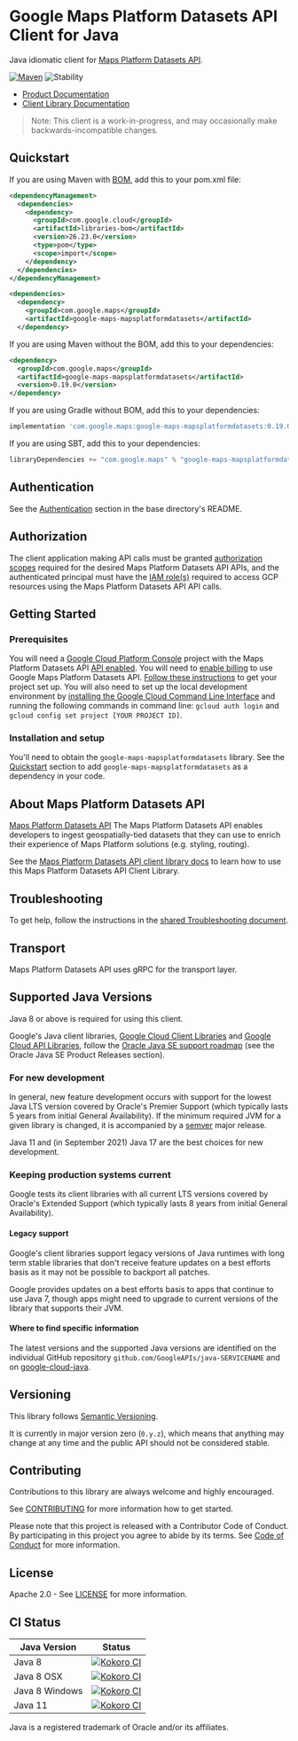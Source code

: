 # Google Maps Platform Datasets API Client for Java

Java idiomatic client for [Maps Platform Datasets API][product-docs].

[![Maven][maven-version-image]][maven-version-link]
![Stability][stability-image]

- [Product Documentation][product-docs]
- [Client Library Documentation][javadocs]

> Note: This client is a work-in-progress, and may occasionally
> make backwards-incompatible changes.


## Quickstart


If you are using Maven with [BOM][libraries-bom], add this to your pom.xml file:

```xml
<dependencyManagement>
  <dependencies>
    <dependency>
      <groupId>com.google.cloud</groupId>
      <artifactId>libraries-bom</artifactId>
      <version>26.23.0</version>
      <type>pom</type>
      <scope>import</scope>
    </dependency>
  </dependencies>
</dependencyManagement>

<dependencies>
  <dependency>
    <groupId>com.google.maps</groupId>
    <artifactId>google-maps-mapsplatformdatasets</artifactId>
  </dependency>
```

If you are using Maven without the BOM, add this to your dependencies:

<!-- {x-version-update-start:google-maps-mapsplatformdatasets:released} -->

```xml
<dependency>
  <groupId>com.google.maps</groupId>
  <artifactId>google-maps-mapsplatformdatasets</artifactId>
  <version>0.19.0</version>
</dependency>
```

If you are using Gradle without BOM, add this to your dependencies:

```Groovy
implementation 'com.google.maps:google-maps-mapsplatformdatasets:0.19.0'
```

If you are using SBT, add this to your dependencies:

```Scala
libraryDependencies += "com.google.maps" % "google-maps-mapsplatformdatasets" % "0.19.0"
```
<!-- {x-version-update-end} -->

## Authentication

See the [Authentication][authentication] section in the base directory's README.

## Authorization

The client application making API calls must be granted [authorization scopes][auth-scopes] required for the desired Maps Platform Datasets API APIs, and the authenticated principal must have the [IAM role(s)][predefined-iam-roles] required to access GCP resources using the Maps Platform Datasets API API calls.

## Getting Started

### Prerequisites

You will need a [Google Cloud Platform Console][developer-console] project with the Maps Platform Datasets API [API enabled][enable-api].
You will need to [enable billing][enable-billing] to use Google Maps Platform Datasets API.
[Follow these instructions][create-project] to get your project set up. You will also need to set up the local development environment by
[installing the Google Cloud Command Line Interface][cloud-cli] and running the following commands in command line:
`gcloud auth login` and `gcloud config set project [YOUR PROJECT ID]`.

### Installation and setup

You'll need to obtain the `google-maps-mapsplatformdatasets` library.  See the [Quickstart](#quickstart) section
to add `google-maps-mapsplatformdatasets` as a dependency in your code.

## About Maps Platform Datasets API


[Maps Platform Datasets API][product-docs] The Maps Platform Datasets API enables developers to ingest geospatially-tied datasets
    that they can use to enrich their experience of Maps Platform solutions (e.g. styling, routing).

See the [Maps Platform Datasets API client library docs][javadocs] to learn how to
use this Maps Platform Datasets API Client Library.






## Troubleshooting

To get help, follow the instructions in the [shared Troubleshooting document][troubleshooting].

## Transport

Maps Platform Datasets API uses gRPC for the transport layer.

## Supported Java Versions

Java 8 or above is required for using this client.

Google's Java client libraries,
[Google Cloud Client Libraries][cloudlibs]
and
[Google Cloud API Libraries][apilibs],
follow the
[Oracle Java SE support roadmap][oracle]
(see the Oracle Java SE Product Releases section).

### For new development

In general, new feature development occurs with support for the lowest Java
LTS version covered by  Oracle's Premier Support (which typically lasts 5 years
from initial General Availability). If the minimum required JVM for a given
library is changed, it is accompanied by a [semver][semver] major release.

Java 11 and (in September 2021) Java 17 are the best choices for new
development.

### Keeping production systems current

Google tests its client libraries with all current LTS versions covered by
Oracle's Extended Support (which typically lasts 8 years from initial
General Availability).

#### Legacy support

Google's client libraries support legacy versions of Java runtimes with long
term stable libraries that don't receive feature updates on a best efforts basis
as it may not be possible to backport all patches.

Google provides updates on a best efforts basis to apps that continue to use
Java 7, though apps might need to upgrade to current versions of the library
that supports their JVM.

#### Where to find specific information

The latest versions and the supported Java versions are identified on
the individual GitHub repository `github.com/GoogleAPIs/java-SERVICENAME`
and on [google-cloud-java][g-c-j].

## Versioning


This library follows [Semantic Versioning](http://semver.org/).


It is currently in major version zero (``0.y.z``), which means that anything may change at any time
and the public API should not be considered stable.


## Contributing


Contributions to this library are always welcome and highly encouraged.

See [CONTRIBUTING][contributing] for more information how to get started.

Please note that this project is released with a Contributor Code of Conduct. By participating in
this project you agree to abide by its terms. See [Code of Conduct][code-of-conduct] for more
information.


## License

Apache 2.0 - See [LICENSE][license] for more information.

## CI Status

Java Version | Status
------------ | ------
Java 8 | [![Kokoro CI][kokoro-badge-image-2]][kokoro-badge-link-2]
Java 8 OSX | [![Kokoro CI][kokoro-badge-image-3]][kokoro-badge-link-3]
Java 8 Windows | [![Kokoro CI][kokoro-badge-image-4]][kokoro-badge-link-4]
Java 11 | [![Kokoro CI][kokoro-badge-image-5]][kokoro-badge-link-5]

Java is a registered trademark of Oracle and/or its affiliates.

[product-docs]: https://developers.google.com/maps/documentation
[javadocs]: https://cloud.google.com/java/docs/reference/google-maps-mapsplatformdatasets/latest/overview
[kokoro-badge-image-1]: http://storage.googleapis.com/cloud-devrel-public/java/badges/java-maps-mapsplatformdatasets/java7.svg
[kokoro-badge-link-1]: http://storage.googleapis.com/cloud-devrel-public/java/badges/java-maps-mapsplatformdatasets/java7.html
[kokoro-badge-image-2]: http://storage.googleapis.com/cloud-devrel-public/java/badges/java-maps-mapsplatformdatasets/java8.svg
[kokoro-badge-link-2]: http://storage.googleapis.com/cloud-devrel-public/java/badges/java-maps-mapsplatformdatasets/java8.html
[kokoro-badge-image-3]: http://storage.googleapis.com/cloud-devrel-public/java/badges/java-maps-mapsplatformdatasets/java8-osx.svg
[kokoro-badge-link-3]: http://storage.googleapis.com/cloud-devrel-public/java/badges/java-maps-mapsplatformdatasets/java8-osx.html
[kokoro-badge-image-4]: http://storage.googleapis.com/cloud-devrel-public/java/badges/java-maps-mapsplatformdatasets/java8-win.svg
[kokoro-badge-link-4]: http://storage.googleapis.com/cloud-devrel-public/java/badges/java-maps-mapsplatformdatasets/java8-win.html
[kokoro-badge-image-5]: http://storage.googleapis.com/cloud-devrel-public/java/badges/java-maps-mapsplatformdatasets/java11.svg
[kokoro-badge-link-5]: http://storage.googleapis.com/cloud-devrel-public/java/badges/java-maps-mapsplatformdatasets/java11.html
[stability-image]: https://img.shields.io/badge/stability-preview-yellow
[maven-version-image]: https://img.shields.io/maven-central/v/com.google.maps/google-maps-mapsplatformdatasets.svg
[maven-version-link]: https://central.sonatype.com/artifact/com.google.maps/google-maps-mapsplatformdatasets/0.13.0
[authentication]: https://github.com/googleapis/google-cloud-java#authentication
[auth-scopes]: https://developers.google.com/identity/protocols/oauth2/scopes
[predefined-iam-roles]: https://cloud.google.com/iam/docs/understanding-roles#predefined_roles
[iam-policy]: https://cloud.google.com/iam/docs/overview#cloud-iam-policy
[developer-console]: https://console.developers.google.com/
[create-project]: https://cloud.google.com/resource-manager/docs/creating-managing-projects
[cloud-cli]: https://cloud.google.com/cli
[troubleshooting]: https://github.com/googleapis/google-cloud-java/blob/main/TROUBLESHOOTING.md
[contributing]: https://github.com/googleapis/java-maps-mapsplatformdatasets/blob/main/CONTRIBUTING.md
[code-of-conduct]: https://github.com/googleapis/java-maps-mapsplatformdatasets/blob/main/CODE_OF_CONDUCT.md#contributor-code-of-conduct
[license]: https://github.com/googleapis/java-maps-mapsplatformdatasets/blob/main/LICENSE
[enable-billing]: https://cloud.google.com/apis/docs/getting-started#enabling_billing
[enable-api]: https://console.cloud.google.com/flows/enableapi?apiid=mapsplatformdatasets.googleapis.com
[libraries-bom]: https://github.com/GoogleCloudPlatform/cloud-opensource-java/wiki/The-Google-Cloud-Platform-Libraries-BOM
[shell_img]: https://gstatic.com/cloudssh/images/open-btn.png

[semver]: https://semver.org/
[cloudlibs]: https://cloud.google.com/apis/docs/client-libraries-explained
[apilibs]: https://cloud.google.com/apis/docs/client-libraries-explained#google_api_client_libraries
[oracle]: https://www.oracle.com/java/technologies/java-se-support-roadmap.html
[g-c-j]: http://github.com/googleapis/google-cloud-java
